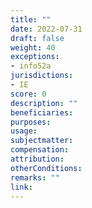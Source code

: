 ```yaml
---
title: ""
date: 2022-07-31
draft: false
weight: 40
exceptions:
- info52a
jurisdictions:
- IE
score: 0
description: "" 
beneficiaries:
purposes: 
usage:
subjectmatter:
compensation:
attribution: 
otherConditions: 
remarks: ""
link: 
---
```

